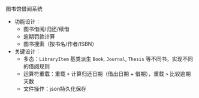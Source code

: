 图书馆借阅系统

- 功能设计：
  - 图书借阅/归还/续借
  - 逾期罚款计算
  - 图书搜索（按书名/作者/ISBN）
- 关键设计：
  - 多态：`LibraryItem` 基类派生 `Book`, `Journal`, `Thesis` 等不同书，实现不同的借阅规则
  - 运算符重载：重载 `+` 计算归还日期（借出日期 + 借期），重载 `>` 比较逾期天数
  - 文件操作：json持久化保存